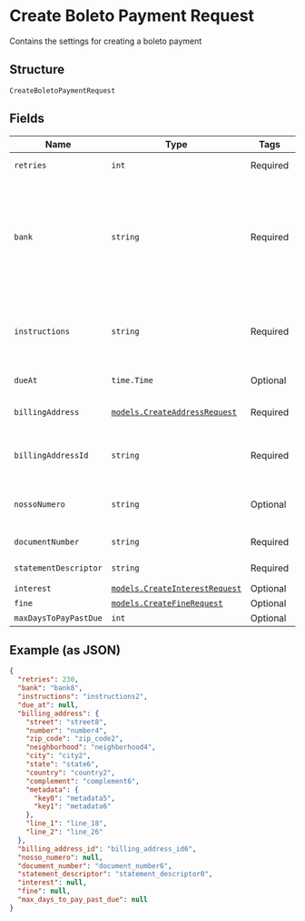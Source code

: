 
# Create Boleto Payment Request

Contains the settings for creating a boleto payment

## Structure

`CreateBoletoPaymentRequest`

## Fields

| Name | Type | Tags | Description |
|  --- | --- | --- | --- |
| `retries` | `int` | Required | Number of retries |
| `bank` | `string` | Required | The bank code, containing three characters. The available codes are on the API specification |
| `instructions` | `string` | Required | The instructions field that will be printed on the boleto. |
| `dueAt` | `time.Time` | Optional | Boleto due date |
| `billingAddress` | [`models.CreateAddressRequest`](../../doc/models/create-address-request.md) | Required | Card's billing address |
| `billingAddressId` | `string` | Required | The address id for the billing address |
| `nossoNumero` | `string` | Optional | Customer identification number with the bank |
| `documentNumber` | `string` | Required | Boleto identification |
| `statementDescriptor` | `string` | Required | Soft Descriptor |
| `interest` | [`models.CreateInterestRequest`](../../doc/models/create-interest-request.md) | Optional | - |
| `fine` | [`models.CreateFineRequest`](../../doc/models/create-fine-request.md) | Optional | - |
| `maxDaysToPayPastDue` | `int` | Optional | - |

## Example (as JSON)

```json
{
  "retries": 230,
  "bank": "bank8",
  "instructions": "instructions2",
  "due_at": null,
  "billing_address": {
    "street": "street8",
    "number": "number4",
    "zip_code": "zip_code2",
    "neighborhood": "neighborhood4",
    "city": "city2",
    "state": "state6",
    "country": "country2",
    "complement": "complement6",
    "metadata": {
      "key0": "metadata5",
      "key1": "metadata6"
    },
    "line_1": "line_18",
    "line_2": "line_26"
  },
  "billing_address_id": "billing_address_id6",
  "nosso_numero": null,
  "document_number": "document_number6",
  "statement_descriptor": "statement_descriptor0",
  "interest": null,
  "fine": null,
  "max_days_to_pay_past_due": null
}
```

